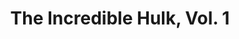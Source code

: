 ---
title: "The Incredible Hulk, Vol. 1"
issue: 391B
issue_nr: 391
full_title: "War & Pieces, Part 2: X-Calation"
subtitle: ""
story_arc: War & Pieces
crossover: ""
variant: B
publisher: Marvel Comics
creators: 
  - Peter David
  - Dale Keown
  - Mark Farmer
release_date: "Jan 21, 1992"
release_year: 1992
genre:
  - Action
  - Adventure
  - Super-Heroes
format: Comic
pages: 32
signed_by: ""
price: 1.25
---